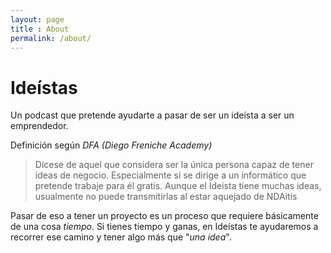 ```yaml
---
layout: page
title : About
permalink: /about/
---
```


# Ideístas

Un podcast que pretende ayudarte a pasar de ser un ideísta a ser un emprendedor.

Definición según _DFA (*Diego Freniche Academy*)_


>  Dícese de aquel que considera ser la única persona capaz de tener ideas de negocio. Especialmente si se dirige a un informático que pretende trabaje para él gratis. Aunque el Ideista tiene muchas ideas, usualmente no puede transmitirlas al estar aquejado de NDAitis

Pasar de eso a tener un proyecto es un proceso que requiere básicamente de una cosa _tiempo_. Si tienes tiempo y ganas, en Ideístas te ayudaremos a recorrer ese camino y tener algo más que "*una idea*".
